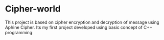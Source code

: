 # Cipher-world
This project is based on cipher encryption and decryption of message using Aphine Cipher. Its my first project developed using basic concept of C++ programming
